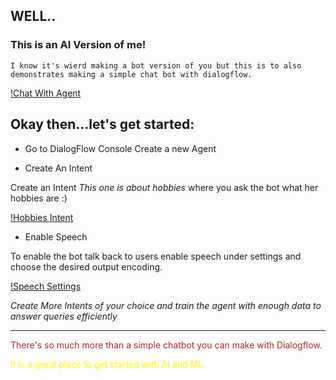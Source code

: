 

## WELL..

### This is an AI Version of me!
	
	I know it's wierd making a bot version of you but this is to also demonstrates making a simple chat bot with dialogflow.

[!Chat With Agent](chat.gif "Chat With Agent")




## Okay then...let's get started:

* Go to DialogFlow Console
 Create a new Agent 



 * Create An Intent

  Create an Intent _This one is about hobbies_  where you ask the bot what her hobbies are :)

   [!Hobbies Intent](intent.png "Hobbies Intent")





  * Enable Speech

   To enable the bot talk back to users enable speech under settings and choose the desired output encoding.

   [!Speech Settings](speech.png "Speech Settings")


   *Create More Intents of your choice and train the agent with enough data to answer queries efficiently*



   <hr>

   <p style="color: brown;">There's so much more than a simple chatbot you can make with Dialogflow.</p>

   <p style="color: yellow;">It is a great place to get started with AI and ML</p>

